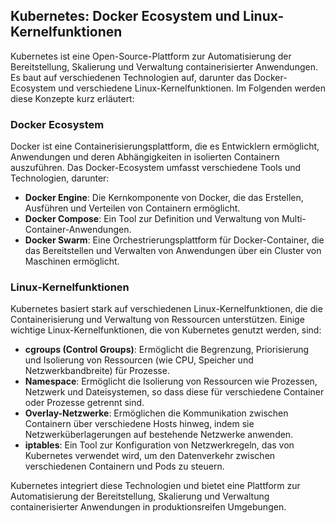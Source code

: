 ## Kubernetes: Docker Ecosystem und Linux-Kernelfunktionen

Kubernetes ist eine Open-Source-Plattform zur Automatisierung der Bereitstellung, Skalierung und Verwaltung containerisierter Anwendungen. Es baut auf verschiedenen Technologien auf, darunter das Docker-Ecosystem und verschiedene Linux-Kernelfunktionen. Im Folgenden werden diese Konzepte kurz erläutert:

### Docker Ecosystem

Docker ist eine Containerisierungsplattform, die es Entwicklern ermöglicht, Anwendungen und deren Abhängigkeiten in isolierten Containern auszuführen. Das Docker-Ecosystem umfasst verschiedene Tools und Technologien, darunter:

- **Docker Engine**: Die Kernkomponente von Docker, die das Erstellen, Ausführen und Verteilen von Containern ermöglicht.
- **Docker Compose**: Ein Tool zur Definition und Verwaltung von Multi-Container-Anwendungen.
- **Docker Swarm**: Eine Orchestrierungsplattform für Docker-Container, die das Bereitstellen und Verwalten von Anwendungen über ein Cluster von Maschinen ermöglicht.

### Linux-Kernelfunktionen

Kubernetes basiert stark auf verschiedenen Linux-Kernelfunktionen, die die Containerisierung und Verwaltung von Ressourcen unterstützen. Einige wichtige Linux-Kernelfunktionen, die von Kubernetes genutzt werden, sind:

- **cgroups (Control Groups)**: Ermöglicht die Begrenzung, Priorisierung und Isolierung von Ressourcen (wie CPU, Speicher und Netzwerkbandbreite) für Prozesse.
- **Namespace**: Ermöglicht die Isolierung von Ressourcen wie Prozessen, Netzwerk und Dateisystemen, so dass diese für verschiedene Container oder Prozesse getrennt sind.
- **Overlay-Netzwerke**: Ermöglichen die Kommunikation zwischen Containern über verschiedene Hosts hinweg, indem sie Netzwerküberlagerungen auf bestehende Netzwerke anwenden.
- **iptables**: Ein Tool zur Konfiguration von Netzwerkregeln, das von Kubernetes verwendet wird, um den Datenverkehr zwischen verschiedenen Containern und Pods zu steuern.

Kubernetes integriert diese Technologien und bietet eine Plattform zur Automatisierung der Bereitstellung, Skalierung und Verwaltung containerisierter Anwendungen in produktionsreifen Umgebungen.

